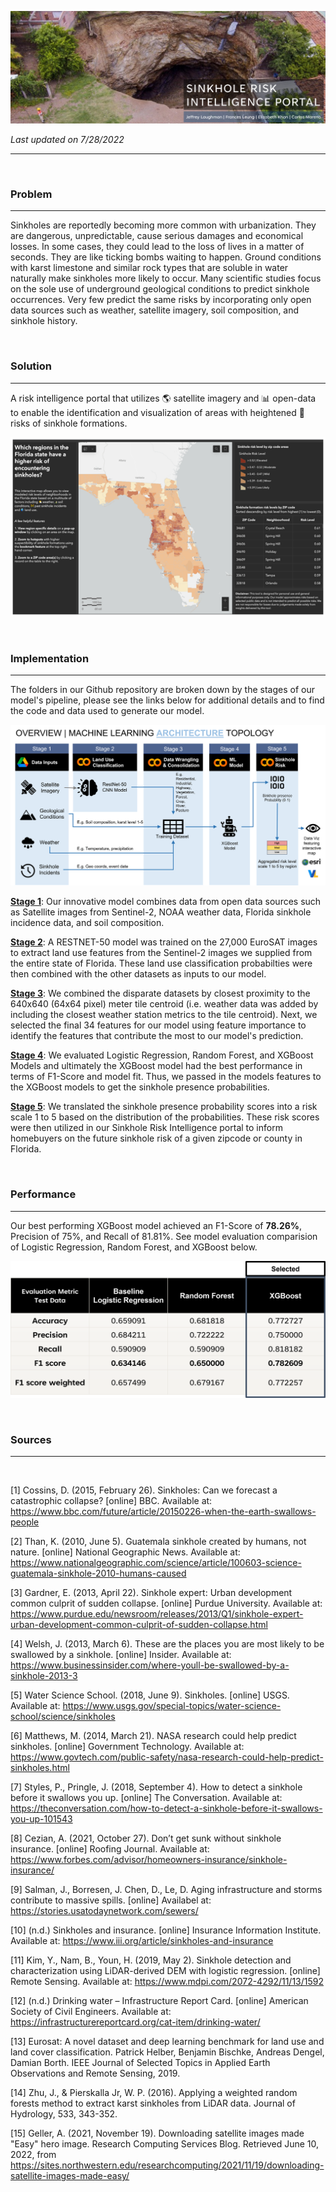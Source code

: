 ![portal banner](https://github.com/elizkhan/Sinkhole-Intelligence-Portal-Capstone/blob/7aef95da0340b05fae20f7020831b2a8944381a3/Sinkhole-Intelligence-Capstone/07_Images/sinkholeintelligence_banner.PNG)

_Last updated on 7/28/2022_

---


<br>

### Problem
---

Sinkholes are reportedly becoming more common with urbanization. They are dangerous, unpredictable, cause serious damages and economical losses. In some cases, they could lead to the loss of lives in a matter of seconds. They are like ticking bombs waiting to happen. Ground conditions with karst limestone and similar rock types that are soluble in water naturally make sinkholes more likely to occur. Many scientific studies focus on the sole use of underground geological conditions to predict sinkhole occurrences. Very few predict the same risks by incorporating only open data sources  such as weather, satellite imagery, soil composition, and sinkhole history. 

<br>

### Solution
---

A risk intelligence portal that utilizes 🌎 satellite imagery and 📊 open-data to enable the identification and visualization of areas with heightened 🚧 risks of sinkhole formations.

![Portal Screenshot](https://github.com/elizkhan/Sinkhole-Intelligence-Portal-Capstone/blob/7aef95da0340b05fae20f7020831b2a8944381a3/Sinkhole-Intelligence-Capstone/07_Images/sinkhole-risk-intelligence-portal-screenshot.png)

<br>

### Implementation
---

The folders in our Github repository are broken down by the stages of our model's pipeline, please see the links below for additional details and to find the code and data used to generate our model.

![Technical Diagram](https://github.com/elizkhan/Sinkhole-Intelligence-Portal-Capstone/blob/7aef95da0340b05fae20f7020831b2a8944381a3/Sinkhole-Intelligence-Capstone/07_Images/technical_diagram.png)

[__Stage 1__](Sinkhole-Intelligence-Capstone\01_Data_Inputs): Our innovative model combines data from open data sources such as Satellite images from Sentinel-2, NOAA weather data, Florida sinkhole incidence data, and soil composition.

[__Stage 2__](Sinkhole-Intelligence-Capstone\02_Land_Use_Classification): A RESTNET-50 model was trained on the 27,000 EuroSAT images to extract land use features from the Sentinel-2 images we supplied from the entire state of Florida. These land use classification probabilties were then combined with the other datasets as inputs to our model.

[__Stage 3__](Sinkhole-Intelligence-Capstone\03_Data_Wrangling): We combined the disparate datasets by closest proximity to the 640x640 (64x64 pixel) meter tile centroid (i.e. weather data was added by including the closest weather station metrics to the tile centroid). Next, we selected the final 34 features for our model using feature importance to identify the features that contribute the most to our model's prediction.

[__Stage 4__](Sinkhole-Intelligence-Capstone\04_ML_Model): We evaluated Logistic Regression, Random Forest, and XGBoost Models and ultimately the XGBoost model had the best performance in terms of F1-Score and model fit. Thus, we passed in the models features to the XGBoost models to get the sinkhole presence probabilities.

[__Stage 5__](Sinkhole-Intelligence-Capstone\05_Sinkhole_Risk): We translated the sinkhole presence probability scores into a risk scale 1 to 5 based on the distribution of the probabilities. These risk scores were then utilized in our Sinkhole Risk Intelligence portal to inform homebuyers on the future sinkhole risk of a given zipcode or county in Florida.

<br>

### Performance
---
Our best performing XGBoost model achieved an F1-Score of __78.26%__, Precision of 75%, and Recall of 81.81%. See model evaluation comparision of Logistic Regression, Random Forest, and XGBoost below.

![Model Eval](https://github.com/elizkhan/Sinkhole-Intelligence-Portal-Capstone/blob/167adf49739e4c60bd95364eb36ce4f9959cd119/Sinkhole-Intelligence-Capstone/07_Images/model-evaluation.png)

<br>

### Sources

---

<br>

[1] Cossins, D. (2015, February 26). Sinkholes: Can we forecast a catastrophic collapse? [online] BBC. Available at: https://www.bbc.com/future/article/20150226-when-the-earth-swallows-people

[2] Than, K. (2010, June 5). Guatemala sinkhole created by humans, not nature. [online] National Geographic News. Available at: https://www.nationalgeographic.com/science/article/100603-science-guatemala-sinkhole-2010-humans-caused 

[3] Gardner, E. (2013, April 22). Sinkhole expert: Urban development common culprit of sudden collapse. [online] Purdue University. Available at: https://www.purdue.edu/newsroom/releases/2013/Q1/sinkhole-expert-urban-development-common-culprit-of-sudden-collapse.html 

[4] Welsh, J. (2013, March 6). These are the places you are most likely to be swallowed by a sinkhole. [online] Insider. Available at: https://www.businessinsider.com/where-youll-be-swallowed-by-a-sinkhole-2013-3 

[5] Water Science School. (2018, June 9). Sinkholes. [online] USGS. Available at: https://www.usgs.gov/special-topics/water-science-school/science/sinkholes

[6] Matthews, M. (2014, March 21). NASA research could help predict sinkholes. [online] Government Technology. Available at: https://www.govtech.com/public-safety/nasa-research-could-help-predict-sinkholes.html

[7] Styles, P., Pringle, J. (2018, September 4). How to detect a sinkhole before it swallows you up. [online] The Conversation. Available at: https://theconversation.com/how-to-detect-a-sinkhole-before-it-swallows-you-up-101543

[8] Cezian, A. (2021, October 27). Don’t get sunk without sinkhole insurance. [online] Roofing Journal. Available at: https://www.forbes.com/advisor/homeowners-insurance/sinkhole-insurance/ 

[9] Salman, J., Borresen, J. Chen, D., Le, D. Aging infrastructure and storms contribute to massive spills. [online] Availabel at: https://stories.usatodaynetwork.com/sewers/

[10] (n.d.) Sinkholes and insurance. [online] Insurance Information Institute. Available at: https://www.iii.org/article/sinkholes-and-insurance 

[11] Kim, Y., Nam, B., Youn, H. (2019, May 2). Sinkhole detection and characterization using LiDAR-derived DEM with logistic regression. [online] Remote Sensing. Available at: https://www.mdpi.com/2072-4292/11/13/1592 

[12] (n.d.) Drinking water – Infrastructure Report Card. [online] American Society of Civil Engineers. Available at: https://infrastructurereportcard.org/cat-item/drinking-water/ 

[13] Eurosat: A novel dataset and deep learning benchmark for land use and land cover classification. Patrick Helber, Benjamin Bischke, Andreas Dengel, Damian Borth. IEEE Journal of Selected Topics in Applied Earth Observations and Remote Sensing, 2019.

[14] Zhu, J., & Pierskalla Jr, W. P. (2016). Applying a weighted random forests method to extract karst sinkholes from LiDAR data. Journal of Hydrology, 533, 343-352.

[15] Geller, A. (2021, November 19). Downloading satellite images made "Easy" hero image. Research Computing Services Blog. Retrieved June 10, 2022, from https://sites.northwestern.edu/researchcomputing/2021/11/19/downloading-satellite-images-made-easy/ 
